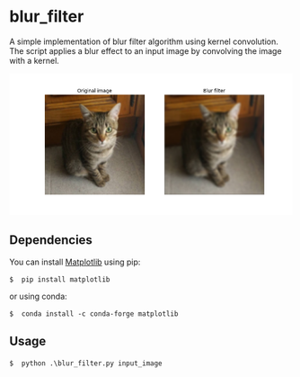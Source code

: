 # blur_filter
A simple implementation of blur filter algorithm using kernel convolution. The script applies a blur effect to an input image by convolving the image with a kernel.

![](./Figure_1.png)

## Dependencies

You can install [Matplotlib](https://matplotlib.org/stable/) using pip:

```console
$  pip install matplotlib
```

or using conda:

```console
$  conda install -c conda-forge matplotlib
```

## Usage
```console
$  python .\blur_filter.py input_image
```



